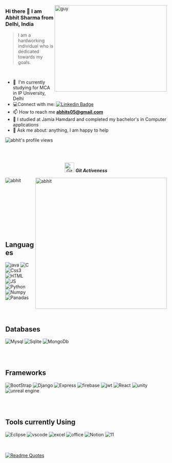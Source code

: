  <img align="right" height="270px" alt="guy" width="350" src="https://i.pinimg.com/originals/e4/26/70/e426702edf874b181aced1e2fa5c6cde.gif" /> </a>
 ### Hi there 👋 I am Abhit Sharma from Delhi, India

> I am a hardworking individual who is dedicated towards my goals.
<br />

- 🌱 &nbsp;I'm currently studying for MCA in IP University, Delhi
- :computer:Connect with me: [![Linkedin Badge](https://img.shields.io/badge/-LinkedIn-blue?style=flat&logo=Linkedin&logoColor=white)](https://www.linkedin.com/in/abhit-sharma-4418401b1/)
- 📫 How to reach me **abhits05@gmail.com**
- 📝 I studied at Jamia Hamdard and completed my bachelor's in Computer applications
- 💬 Ask me about: anything, I am happy to help
<img src="https://komarev.com/ghpvc/?username=abhitsharma&label=Profile%20views&color=brightgreen&style=plastic" alt="abhit's profile views" /> 
	
  <br><br>

<p align="center">
 <img src="https://media.giphy.com/media/W5eoZHPpUx9sapR0eu/giphy.gif" width="30" alt="Git"/>&nbsp;<i><b>Git Activeness</b></i>
</p>
 
<p>
 <img align="left" src="https://github-readme-stats.vercel.app/api/top-langs?username=abhitsharma&langs_count=10&show_icons=true&locale=en&layout=compact&theme=chartreuse-dark" alt="abhit" />
</p>
<p>&nbsp;<img align="right" src="https://github-readme-stats.vercel.app/api?username=abhitsharma&show_icons=true&locale=en&theme=chartreuse-dark" alt="abhit" width="410"/>
</p>

<br><br><br><br><br><br><br><br>
## Languages


<div>
<img  alt="java" src ="https://img.shields.io/badge/Java-ED8B00?style=for-the-badge&logo=java&logoColor=white"/>
<img  alt="C" src="https://img.shields.io/badge/C-00599C?style=for-the-badge&logo=c&logoColor=white"/>
<img  alt="Css3" src="https://img.shields.io/badge/CSS3-1572B6?style=for-the-badge&logo=css3&logoColor=white"/>
<img  alt="HTML" src="https://img.shields.io/badge/HTML5-E34F26?style=for-the-badge&logo=html5&logoColor=white"/>
<img  alt="JS" src="https://img.shields.io/badge/JavaScript-323330?style=for-the-badge&logo=javascript&logoColor=F7DF1E"/>
<img  alt="Python" src="https://img.shields.io/badge/Python-FFD43B?style=for-the-badge&logo=python&logoColor=blue"/>
<img  alt="Numpy" src="https://img.shields.io/badge/Numpy-777BB4?style=for-the-badge&logo=numpy&logoColor=white"/>
<img  alt="Panadas" src="https://img.shields.io/badge/Pandas-2C2D72?style=for-the-badge&logo=pandas&logoColor=white"/>

<br><br>
## Databases

<img  alt="Mysql" src="https://img.shields.io/badge/MySQL-005C84?style=for-the-badge&logo=mysql&logoColor=white"/>
<img  alt="Sqlite" src="https://img.shields.io/badge/SQLite-07405E?style=for-the-badge&logo=sqlite&logoColor=white"/>
<img  alt="MongoDb" src="https://img.shields.io/badge/MongoDB-4EA94B?style=for-the-badge&logo=mongodb&logoColor=white"/>

<br><br>
## Frameworks
<img  alt="BootStrap" src="https://img.shields.io/badge/Bootstrap-563D7C?style=for-the-badge&logo=bootstrap&logoColor=white"/>
<img  alt="Django" src="https://img.shields.io/badge/Django-092E20?style=for-the-badge&logo=django&logoColor=green"/>
<img  alt="Express" src="https://img.shields.io/badge/Express.js-000000?style=for-the-badge&logo=express&logoColor=white"/>
<img  alt="firebase" src="https://img.shields.io/badge/firebase-ffca28?style=for-the-badge&logo=firebase&logoColor=black"/>
<img  alt="jwt" src="https://img.shields.io/badge/JWT-000000?style=for-the-badge&logo=JSON%20web%20tokens&logoColor=white"/>
<img  alt="React" src="https://img.shields.io/badge/React-20232A?style=for-the-badge&logo=react&logoColor=61DAFB"/>
<img  alt="unity" src="https://img.shields.io/badge/Unity-100000?style=for-the-badge&logo=unity&logoColor=white"/>
<img  alt="unreal engine" src="https://img.shields.io/badge/-Unreal%20Engine-313131?style=for-the-badge&logo=unreal-engine&logoColor=white"/>

<br><br>
## Tools currently Using
<img  alt="Eclipse" src="https://img.shields.io/badge/Eclipse-2C2255?style=for-the-badge&logo=eclipse&logoColor=white"/>
<img  alt="vscode" src="https://img.shields.io/badge/VSCode-0078D4?style=for-the-badge&logo=visual%20studio%20code&logoColor=white"/>
<img  alt="excel" src="https://img.shields.io/badge/Microsoft_Excel-217346?style=for-the-badge&logo=microsoft-excel&logoColor=white"/>
<img  alt="office" src="https://img.shields.io/badge/Microsoft_Office-D83B01?style=for-the-badge&logo=microsoft-office&logoColor=white"/>
<img  alt="Notion" src="https://img.shields.io/badge/Notion-000000?style=for-the-badge&logo=notion&logoColor=white"/>
<img  alt="11" src="https://img.shields.io/badge/Windows_11-0078d4?style=for-the-badge&logo=windows-11&logoColor=white"/>


<br><br>
[![Readme Quotes](https://quotes-github-readme.vercel.app/api?type=horizontal&theme=catppuccin_mocha)](https://github.com/piyushsuthar/github-readme-quotes)
